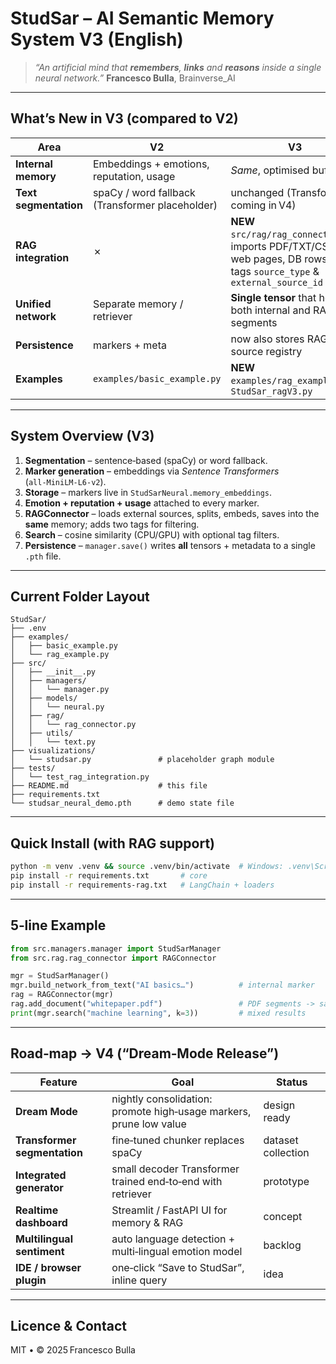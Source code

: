 # StudSar – AI Semantic Memory System **V3** (English)

> *“An artificial mind that ********remembers********, ********links******** and ********reasons******** inside a single neural network.”*
> **Francesco Bulla**, Brainverse\_AI

---

## What’s New in V3 (compared to V2)

| Area                  | V2                                              | **V3**                                                                                                                      |
| --------------------- | ----------------------------------------------- | --------------------------------------------------------------------------------------------------------------------------- |
| **Internal memory**   | Embeddings + emotions, reputation, usage        | *Same*, optimised buffers                                                                                                   |
| **Text segmentation** | spaCy / word fallback (Transformer placeholder) | unchanged (Transformer coming in V4)                                                                                        |
| **RAG integration**   | ✗                                               | **NEW** `src/rag/rag_connector.py`• imports PDF/TXT/CSV, web pages, DB rows• adds tags `source_type` & `external_source_id` |
| **Unified network**   | Separate memory / retriever                     | **Single tensor** that holds both internal and RAG segments                                                                 |
| **Persistence**       | markers + meta                                  | now also stores RAG source registry                                                                                         |
| **Examples**          | `examples/basic_example.py`                     | **NEW** `examples/rag_example.py`, `StudSar_ragV3.py`                                                                       |

---

## System Overview (V3)

1. **Segmentation** – sentence‑based (spaCy) or word fallback.
2. **Marker generation** – embeddings via *Sentence Transformers* (`all‑MiniLM‑L6‑v2`).
3. **Storage** – markers live in `StudSarNeural.memory_embeddings`.
4. **Emotion + reputation + usage** attached to every marker.
5. **RAGConnector** – loads external sources, splits, embeds, saves into the **same** memory; adds two tags for filtering.
6. **Search** – cosine similarity (CPU/GPU) with optional tag filters.
7. **Persistence** – `manager.save()` writes **all** tensors + metadata to a single `.pth` file.

---

## Current Folder Layout

```
StudSar/
├── .env
├── examples/
│   ├── basic_example.py
│   └── rag_example.py
├── src/
│   ├── __init__.py
│   ├── managers/
│   │   └── manager.py
│   ├── models/
│   │   └── neural.py
│   ├── rag/
│   │   └── rag_connector.py
│   ├── utils/
│   │   └── text.py
├── visualizations/
│   └── studsar.py               # placeholder graph module
├── tests/
│   └── test_rag_integration.py
├── README.md                    # this file
├── requirements.txt
└── studsar_neural_demo.pth      # demo state file
```

---

## Quick Install (with RAG support)

```bash
python -m venv .venv && source .venv/bin/activate  # Windows: .venv\Scripts\activate
pip install -r requirements.txt       # core
pip install -r requirements-rag.txt   # LangChain + loaders
```

---

## 5‑line Example

```python
from src.managers.manager import StudSarManager
from src.rag.rag_connector import RAGConnector

mgr = StudSarManager()
mgr.build_network_from_text("AI basics…")          # internal marker
rag = RAGConnector(mgr)
rag.add_document("whitepaper.pdf")                 # PDF segments -> same memory
print(mgr.search("machine learning", k=3))         # mixed results
```

---

## Road‑map → V4  (“Dream‑Mode Release”)

| Feature                      | Goal                                                               | Status             |
| ---------------------------- | ------------------------------------------------------------------ | ------------------ |
| **Dream Mode**               | nightly consolidation: promote high‑usage markers, prune low value | design ready       |
| **Transformer segmentation** | fine‑tuned chunker replaces spaCy                                  | dataset collection |
| **Integrated generator**     | small decoder Transformer trained end‑to‑end with retriever        | prototype          |
| **Realtime dashboard**       | Streamlit / FastAPI UI for memory & RAG                            | concept            |
| **Multilingual sentiment**   | auto language detection + multi‑lingual emotion model              | backlog            |
| **IDE / browser plugin**     | one‑click “Save to StudSar”, inline query                          | idea               |

---

## Licence & Contact

MIT • © 2025 Francesco Bulla  
